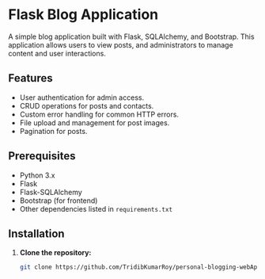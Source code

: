 # Flask Blog Application

A simple blog application built with Flask, SQLAlchemy, and Bootstrap. This application allows users to view posts, and administrators to manage content and user interactions.

## Features

- User authentication for admin access.
- CRUD operations for posts and contacts.
- Custom error handling for common HTTP errors.
- File upload and management for post images.
- Pagination for posts.

## Prerequisites

- Python 3.x
- Flask
- Flask-SQLAlchemy
- Bootstrap (for frontend)
- Other dependencies listed in `requirements.txt`

## Installation

1. **Clone the repository:**

   ```sh
   git clone https://github.com/TridibKumarRoy/personal-blogging-webApp-python-Flask-.git
